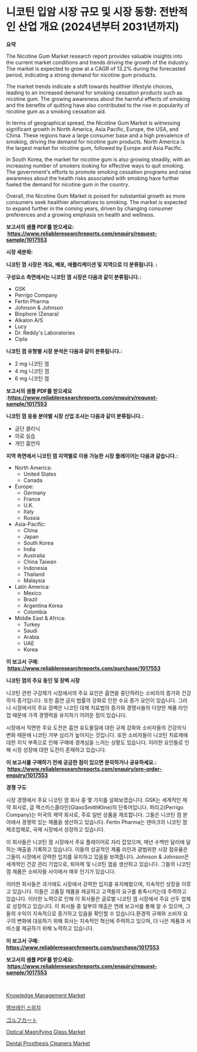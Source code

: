 <p><h1>니코틴 입암 시장 규모 및 시장 동향: 전반적인 산업 개요 (2024년부터 2031년까지)</h1></p><p><strong>요약</strong></p>
<p><p>The Nicotine Gum Market research report provides valuable insights into the current market conditions and trends driving the growth of the industry. The market is expected to grow at a CAGR of 13.2% during the forecasted period, indicating a strong demand for nicotine gum products.</p><p>The market trends indicate a shift towards healthier lifestyle choices, leading to an increased demand for smoking cessation products such as nicotine gum. The growing awareness about the harmful effects of smoking and the benefits of quitting have also contributed to the rise in popularity of nicotine gum as a smoking cessation aid.</p><p>In terms of geographical spread, the Nicotine Gum Market is witnessing significant growth in North America, Asia Pacific, Europe, the USA, and China. These regions have a large consumer base and a high prevalence of smoking, driving the demand for nicotine gum products. North America is the largest market for nicotine gum, followed by Europe and Asia Pacific.</p><p>In South Korea, the market for nicotine gum is also growing steadily, with an increasing number of smokers looking for effective ways to quit smoking. The government's efforts to promote smoking cessation programs and raise awareness about the health risks associated with smoking have further fueled the demand for nicotine gum in the country.</p><p>Overall, the Nicotine Gum Market is poised for substantial growth as more consumers seek healthier alternatives to smoking. The market is expected to expand further in the coming years, driven by changing consumer preferences and a growing emphasis on health and wellness.</p></p>
<p><strong>보고서의 샘플 PDF를 받으세요: &nbsp;<a href="https://www.reliableresearchreports.com/enquiry/request-sample/1017553">https://www.reliableresearchreports.com/enquiry/request-sample/1017553</a></strong></p>
<p><strong>시장 세분화:</strong></p>
<p><strong> 니코틴 껌 시장은 개요, 배포, 애플리케이션 및 지역으로 더 분류됩니다. :</strong></p>
<p><strong>구성요소 측면에서는 니코틴 껌 시장은 다음과 같이 분류됩니다.:</strong></p>
<p><ul><li>GSK</li><li>Perrigo Company</li><li>Fertin Pharma</li><li>Johnson & Johnson</li><li>Biophore (Zenara)</li><li>Alkalon A/S</li><li>Lucy</li><li>Dr. Reddy's Laboratories</li><li>Cipla</li></ul></p>
<p><strong> 니코틴 껌 유형별 시장 분석은 다음과 같이 분류됩니다.:</strong></p>
<p><ul><li>2 mg 니코틴 껌</li><li>4 mg 니코틴 껌</li><li>6 mg 니코틴 껌</li></ul></p>
<p><strong>보고서의 샘플 PDF를 받으세요 :<a href="https://www.reliableresearchreports.com/enquiry/request-sample/1017553">https://www.reliableresearchreports.com/enquiry/request-sample/1017553</a></strong></p>
<p><strong> 니코틴 껌 응용 분야별 시장 산업 조사는 다음과 같이 분류됩니다.:</strong></p>
<p><ul><li>금단 클리닉</li><li>의료 실습</li><li>개인 흡연자</li></ul></p>
<p><strong>지역 측면에서 니코틴 껌 지역별로 이용 가능한 시장 플레이어는 다음과 같습니다.:</strong></p>
<p><ul>
    <li>
        North America:
        <ul>
            <li>United States</li>
            <li>Canada</li>
        </ul>
    </li>
    <li>
        Europe:
        <ul>
            <li>Germany</li>
            <li>France</li>
            <li>U.K.</li>
            <li>Italy</li>
            <li>Russia</li>
        </ul>
    </li>
    <li>
        Asia-Pacific:
        <ul>
            <li>China</li>
            <li>Japan</li>
            <li>South Korea</li>
            <li>India</li>
            <li>Australia</li>
            <li>China Taiwan</li>
            <li>Indonesia</li>
            <li>Thailand</li>
            <li>Malaysia</li>
        </ul>
    </li>
    <li>
        Latin America:
        <ul>
            <li>Mexico</li>
            <li>Brazil</li>
            <li>Argentina Korea</li>
            <li>Colombia</li>
        </ul>
    </li>
    <li>
        Middle East & Africa:
        <ul>
            <li>Turkey</li>
            <li>Saudi</li>
            <li>Arabia</li>
            <li>UAE</li>
            <li>Korea</li>
        </ul>
    </li>
    </ul></p>
<p><strong>이 보고서 구매: &nbsp;<a href="https://www.reliableresearchreports.com/purchase/1017553">https://www.reliableresearchreports.com/purchase/1017553</a></strong></p>
<p><strong>니코틴 껌의 주요 동인 및 장벽 시장</strong></p>
<p><p>니코틴 관련 구강제가 시장에서의 주요 요인은 흡연을 중단하려는 소비자의 증가와 건강의식 증가입니다. 또한 흡연 금지 법률의 강화로 인한 수요 증가 요인이 있습니다. 그러나 시장에서의 주요 장벽은 니코틴 대체 치료법의 증가와 경쟁사들의 다양한 제품 라인업 때문에 가격 경쟁력을 유지하기 어려운 점이 있습니다.</p><p>시장에서 직면한 주요 도전은 흡연 유도물질에 대한 규제 강화와 소비자들의 건강의식 변화 때문에 니코틴 거부 심리가 높아지는 것입니다. 또한 소비자들이 니코틴 치료제에 대한 지식 부족으로 인해 구매에 경계심을 느끼는 상황도 있습니다. 이러한 요인들로 인해 시장 성장에 대한 도전이 존재하고 있습니다.</p></p>
<p><strong>이 보고서를 구매하기 전에 궁금한 점이 있으면 문의하거나 공유하세요.: &nbsp;<a href="https://www.reliableresearchreports.com/enquiry/pre-order-enquiry/1017553">https://www.reliableresearchreports.com/enquiry/pre-order-enquiry/1017553</a></strong></p>
<p><strong>경쟁 구도</strong></p>
<p><p>시장 경쟁에서 주요 니코틴 껌 회사 중 몇 가지를 살펴보겠습니다. GSK는 세계적인 제약 회사로, 글 랙스미스클라인(GlaxoSmithKline)의 단축어입니다. 퍼리고(Perrigo Company)는 미국의 제약 회사로, 주로 일반 상품을 제조합니다. 그들은 니코틴 껌 분야에서 경쟁력 있는 제품을 생산하고 있습니다. Fertin Pharma는 덴마크의 니코틴 껌 제조업체로, 국제 시장에서 성장하고 있습니다.</p><p>이 회사들은 니코틴 껌 시장에서 주요 플레이어로 자리 잡았으며, 매년 수백만 달러에 달하는 매출을 기록하고 있습니다. 이들의 성공적인 제품 라인과 광범위한 시장 점유율은 그들이 시장에서 강력한 입지를 유지하고 있음을 보여줍니다. Johnson & Johnson은 세계적인 건강 관리 기업으로, 퇴마제 및 니코틴 껌을 생산하고 있습니다. 그들의 니코틴 껌 제품은 소비자들 사이에서 매우 인기가 있습니다.</p><p>이러한 회사들은 과거에도 시장에서 강력한 입지를 유지해왔으며, 지속적인 성장을 이루고 있습니다. 이들은 고품질 제품을 제공하고 고객들의 요구를 충족시키는데 주력하고 있습니다. 이러한 노력으로 인해 이 회사들은 글로벌 니코틴 껌 시장에서 주요 선두 업체로 성장하고 있습니다. 이 회사들 중 일부의 매출은 연례 보고서를 통해 알 수 있으며, 그들의 수익이 지속적으로 증가하고 있음을 확인할 수 있습니다.환경적 규제와 소비자 요구의 변화에 대응하기 위해 회사는 지속적인 혁신에 주력하고 있으며, 더 나은 제품과 서비스를 제공하기 위해 노력하고 있습니다.</p></p>
<p><strong>이 보고서 구매: &nbsp; <a href="https://www.reliableresearchreports.com/purchase/1017553">https://www.reliableresearchreports.com/purchase/1017553</a></strong></p>
<p><strong>보고서의 샘플 PDF를 받으세요: &nbsp;<a href="https://www.reliableresearchreports.com/enquiry/request-sample/1017553">https://www.reliableresearchreports.com/enquiry/request-sample/1017553</a></strong><strong></strong></p>
<p>&nbsp;</p>
<p><p><a href="https://meowing-canidae-761.notion.site/Knowledge-Management-Market-Analysis-and-Market-Size-Global-Industry-Overview-Market-Segmentation--8d1a20b31939499cb23591ea6d7f0d68">Knowledge Management Market</a></p><p><a href="https://medium.com/@boydsmitham726/%EB%A7%89-%EC%8A%A4%EC%9C%84%EC%B9%98-%EC%8B%9C%EC%9E%A5-%EB%B3%B4%EA%B3%A0%EC%84%9C%EB%8A%94-%EC%9D%B4-%EC%8B%9C%EC%9E%A5%EC%9D%98-%EC%B5%9C%EC%8B%A0-%ED%8A%B8%EB%A0%8C%EB%93%9C-%EB%B0%8F-%EC%84%B1%EC%9E%A5-%EA%B8%B0%ED%9A%8C%EB%A5%BC-%EB%B0%9D%ED%98%80%EC%A4%8D%EB%8B%88%EB%8B%A4-3ddd681de8c2">멤브레인 스위치</a></p><p><a href="https://medium.com/@suysuyheng/%E3%82%B4%E3%83%AB%E3%83%95%E3%82%AB%E3%83%BC%E3%83%88%E5%B8%82%E5%A0%B4%E3%81%AF-2031%E5%B9%B4%E3%81%BE%E3%81%A7%E3%81%AE%E5%B8%82%E5%A0%B4%E3%82%B7%E3%82%A7%E3%82%A2-%E3%82%B5%E3%82%A4%E3%82%BA-%E3%81%8A%E3%82%88%E3%81%B3%E4%BA%88%E6%B8%AC%E3%81%AB%E7%84%A6%E7%82%B9%E3%82%92%E5%BD%93%E3%81%A6%E3%81%A6%E3%81%84%E3%81%BE%E3%81%99-6a1c803404c3">ゴルフカート</a></p><p><a href="https://issuu.com/reportprime-2/docs/optical-magnifying-glass-market-size-2030.pptx">Optical Magnifying Glass Market</a></p><p><a href="https://issuu.com/reportprime-2/docs/dental-prosthesis-cleaners-market-size-2030.pptx">Dental Prosthesis Cleaners Market</a></p></p>